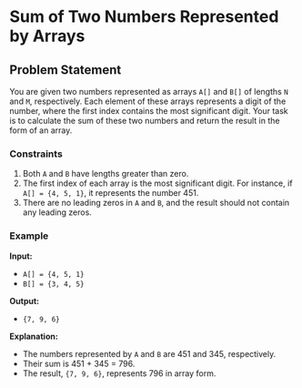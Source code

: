 # Sum of Two Numbers Represented by Arrays

## Problem Statement

You are given two numbers represented as arrays `A[]` and `B[]` of lengths `N` and `M`, respectively. Each element of these arrays represents a digit of the number, where the first index contains the most significant digit. Your task is to calculate the sum of these two numbers and return the result in the form of an array.

### Constraints

1. Both `A` and `B` have lengths greater than zero.
2. The first index of each array is the most significant digit. For instance, if `A[] = {4, 5, 1}`, it represents the number 451.
3. There are no leading zeros in `A` and `B`, and the result should not contain any leading zeros.

### Example

**Input:**

- `A[] = {4, 5, 1}`
- `B[] = {3, 4, 5}`

**Output:**

- `{7, 9, 6}`

**Explanation:**

- The numbers represented by `A` and `B` are 451 and 345, respectively.
- Their sum is 451 + 345 = 796.
- The result, `{7, 9, 6}`, represents 796 in array form.
